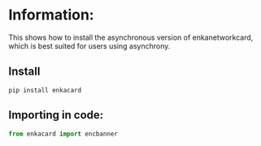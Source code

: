 # Information:

This shows how to install the asynchronous version of enkanetworkcard, which is best suited for users using asynchrony.

## Install

```pip install enkacard```


## Importing in code:

```python 
from enkacard import encbanner
```